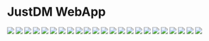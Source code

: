 # JustDM WebApp

<img src="https://github.com/AkshatRastogi-1nC0re/JustDM/blob/main/JustDMPPt/1.png">
<img src="https://github.com/AkshatRastogi-1nC0re/JustDM/blob/main/JustDMPPt/2.png">
<img src="https://github.com/AkshatRastogi-1nC0re/JustDM/blob/main/JustDMPPt/3.png">
<img src="https://github.com/AkshatRastogi-1nC0re/JustDM/blob/main/JustDMPPt/4.png">
<img src="https://github.com/AkshatRastogi-1nC0re/JustDM/blob/main/JustDMPPt/5.png">
<img src="https://github.com/AkshatRastogi-1nC0re/JustDM/blob/main/JustDMPPt/6.png">
<img src="https://github.com/AkshatRastogi-1nC0re/JustDM/blob/main/JustDMPPt/7.png">
<img src="https://github.com/AkshatRastogi-1nC0re/JustDM/blob/main/JustDMPPt/8.png">
<img src="https://github.com/AkshatRastogi-1nC0re/JustDM/blob/main/JustDMPPt/9.png">
<img src="https://github.com/AkshatRastogi-1nC0re/JustDM/blob/main/JustDMPPt/10.png">
<img src="https://github.com/AkshatRastogi-1nC0re/JustDM/blob/main/JustDMPPt/11.png">
<img src="https://github.com/AkshatRastogi-1nC0re/JustDM/blob/main/JustDMPPt/12.png">
<img src="https://github.com/AkshatRastogi-1nC0re/JustDM/blob/main/JustDMPPt/13.png">
<img src="https://github.com/AkshatRastogi-1nC0re/JustDM/blob/main/JustDMPPt/14.png">
<img src="https://github.com/AkshatRastogi-1nC0re/JustDM/blob/main/JustDMPPt/15.png">
<img src="https://github.com/AkshatRastogi-1nC0re/JustDM/blob/main/JustDMPPt/16.png">
<img src="https://github.com/AkshatRastogi-1nC0re/JustDM/blob/main/JustDMPPt/17.png">
<img src="https://github.com/AkshatRastogi-1nC0re/JustDM/blob/main/JustDMPPt/18.png">
<img src="https://github.com/AkshatRastogi-1nC0re/JustDM/blob/main/JustDMPPt/19.png">
<img src="https://github.com/AkshatRastogi-1nC0re/JustDM/blob/main/JustDMPPt/20.png">
<img src="https://github.com/AkshatRastogi-1nC0re/JustDM/blob/main/JustDMPPt/21.png">
<img src="https://github.com/AkshatRastogi-1nC0re/JustDM/blob/main/JustDMPPt/22.png">
<img src="https://github.com/AkshatRastogi-1nC0re/JustDM/blob/main/JustDMPPt/23.png">
